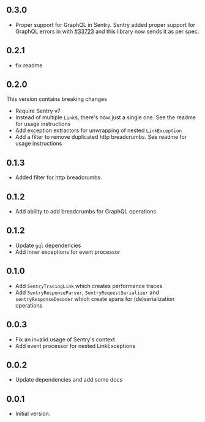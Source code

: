 ## 0.3.0

- Proper support for GraphQL in Sentry. Sentry added proper support for GraphQL errors in with [#33723](https://github.com/getsentry/sentry/issues/33723) and this library now sends it as per spec.

## 0.2.1

- fix readme

## 0.2.0

This version contains breaking changes

- Require Sentry v7
- Instead of multiple `Link`s, there's now just a single one. See the readme for usage instructions
- Add exception extractors for unwrapping of nested `LinkException`
- Add a filter to remove duplicated http breadcrumbs. See readme for usage instructions

## 0.1.3

- Added filter for http breadcrumbs.

## 0.1.2

- Add ability to add breadcrumbs for GraphQL operations

## 0.1.2

- Update `gql` dependencies
- Add inner exceptions for event processor

## 0.1.0

- Add `SentryTracingLink` which creates performance traces 
- Add `SentryResponseParser`, `SentryRequestSerializer` and `sentryResponseDecoder` which create spans for (de)serialization operations

## 0.0.3

- Fix an invalid usage of Sentry's context
- Add event processor for nested LinkExceptions

## 0.0.2

- Update dependencies and add some docs

## 0.0.1

- Initial version.
